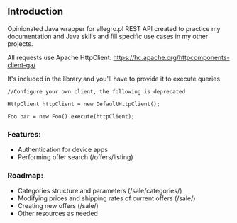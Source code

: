 ## Introduction

Opinionated Java wrapper for allegro.pl REST API created to practice my documentation and Java skills and fill specific use cases in my other projects.

All requests use Apache HttpClient: https://hc.apache.org/httpcomponents-client-ga/

It's included in the library and you'll have to provide it to execute queries

    //Configure your own client, the following is deprecated
    
    HttpClient httpClient = new DefaultHttpClient();
        
    Foo bar = new Foo().execute(httpClient);    



### Features: 
* Authentication for device apps
* Performing offer search (/offers/listing)

### Roadmap:
* Categories structure and parameters (/sale/categories/)
* Modifying prices and shipping rates of current offers (/sale/)
* Creating new offers (/sale/) 
* Other resources as needed